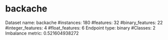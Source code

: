 # backache
Dataset name: backache
#instances: 180
#features: 32
  #binary_features: 22
  #integer_features: 4
  #float_features: 6
Endpoint type: binary
#Classes: 2
Imbalance metric: 0.521604938272
